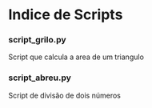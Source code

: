 # Indice de Scripts

### script_grilo.py

Script que calcula a area de um triangulo

### script_abreu.py

Script de divisão de dois números
